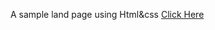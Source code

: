 A sample land page using Html&css [Click Here](file:///C:/Users/nsnan/Desktop/15-days/sample-landpage/index.html)
